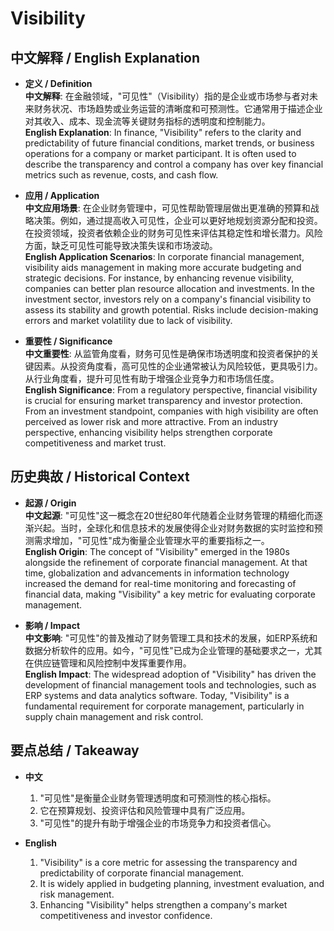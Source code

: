 # Visibility

## 中文解释 / English Explanation

* **定义 / Definition**  
  **中文解释**: 在金融领域，"可见性"（Visibility）指的是企业或市场参与者对未来财务状况、市场趋势或业务运营的清晰度和可预测性。它通常用于描述企业对其收入、成本、现金流等关键财务指标的透明度和控制能力。  
  **English Explanation**: In finance, "Visibility" refers to the clarity and predictability of future financial conditions, market trends, or business operations for a company or market participant. It is often used to describe the transparency and control a company has over key financial metrics such as revenue, costs, and cash flow.

* **应用 / Application**  
  **中文应用场景**: 在企业财务管理中，可见性帮助管理层做出更准确的预算和战略决策。例如，通过提高收入可见性，企业可以更好地规划资源分配和投资。在投资领域，投资者依赖企业的财务可见性来评估其稳定性和增长潜力。风险方面，缺乏可见性可能导致决策失误和市场波动。  
  **English Application Scenarios**: In corporate financial management, visibility aids management in making more accurate budgeting and strategic decisions. For instance, by enhancing revenue visibility, companies can better plan resource allocation and investments. In the investment sector, investors rely on a company's financial visibility to assess its stability and growth potential. Risks include decision-making errors and market volatility due to lack of visibility.

* **重要性 / Significance**  
  **中文重要性**: 从监管角度看，财务可见性是确保市场透明度和投资者保护的关键因素。从投资角度看，高可见性的企业通常被认为风险较低，更具吸引力。从行业角度看，提升可见性有助于增强企业竞争力和市场信任度。  
  **English Significance**: From a regulatory perspective, financial visibility is crucial for ensuring market transparency and investor protection. From an investment standpoint, companies with high visibility are often perceived as lower risk and more attractive. From an industry perspective, enhancing visibility helps strengthen corporate competitiveness and market trust.

## 历史典故 / Historical Context

* **起源 / Origin**  
  **中文起源**: "可见性"这一概念在20世纪80年代随着企业财务管理的精细化而逐渐兴起。当时，全球化和信息技术的发展使得企业对财务数据的实时监控和预测需求增加，"可见性"成为衡量企业管理水平的重要指标之一。  
  **English Origin**: The concept of "Visibility" emerged in the 1980s alongside the refinement of corporate financial management. At that time, globalization and advancements in information technology increased the demand for real-time monitoring and forecasting of financial data, making "Visibility" a key metric for evaluating corporate management.

* **影响 / Impact**  
  **中文影响**: "可见性"的普及推动了财务管理工具和技术的发展，如ERP系统和数据分析软件的应用。如今，"可见性"已成为企业管理的基础要求之一，尤其在供应链管理和风险控制中发挥重要作用。  
  **English Impact**: The widespread adoption of "Visibility" has driven the development of financial management tools and technologies, such as ERP systems and data analytics software. Today, "Visibility" is a fundamental requirement for corporate management, particularly in supply chain management and risk control.

## 要点总结 / Takeaway

* **中文**  
  1. "可见性"是衡量企业财务管理透明度和可预测性的核心指标。  
  2. 它在预算规划、投资评估和风险管理中具有广泛应用。  
  3. "可见性"的提升有助于增强企业的市场竞争力和投资者信心。

* **English**  
  1. "Visibility" is a core metric for assessing the transparency and predictability of corporate financial management.  
  2. It is widely applied in budgeting planning, investment evaluation, and risk management.  
  3. Enhancing "Visibility" helps strengthen a company's market competitiveness and investor confidence.